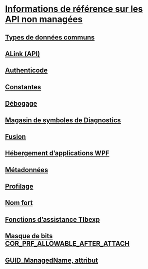 # [Informations de référence sur les API non managées](index.md)
## [Types de données communs](common-data-types-unmanaged-api-reference.md)
## [ALink (API)](alink/)
## [Authenticode](authenticode/)
## [Constantes](constants-unmanaged-api-reference.md)
## [Débogage](debugging/)
## [Magasin de symboles de Diagnostics](diagnostics/)
## [Fusion](fusion/)
## [Hébergement d’applications WPF](hosting/)
## [Métadonnées](metadata/)
## [Profilage](profiling/)
## [Nom fort](strong-naming/)
## [Fonctions d’assistance Tlbexp](tlbexp/)
## [Masque de bits COR_PRF_ALLOWABLE_AFTER_ATTACH](cor-prf-allowable-after-attach-bitmask.md)
## [GUID_ManagedName, attribut](guid-managedname-attribute.md)
